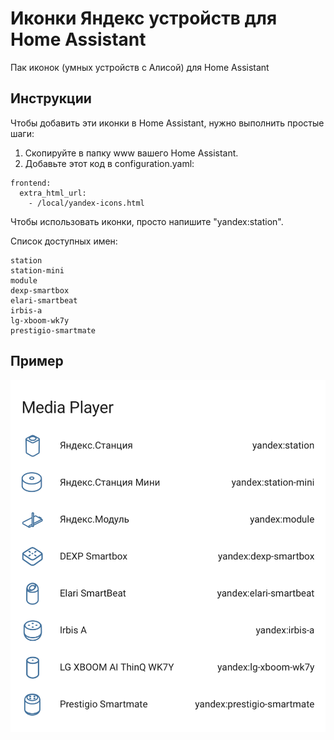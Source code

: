 # Иконки Яндекс устройств для Home Assistant
Пак иконок (умных устройств с Алисой) для Home Assistant 

## Инструкции
Чтобы добавить эти иконки в Home Assistant, нужно выполнить простые шаги:

1) Скопируйте в папку www вашего Home Assistant.
2) Добавьте этот код в configuration.yaml:

```
frontend:
  extra_html_url:
    - /local/yandex-icons.html
```

Чтобы использовать иконки, просто напишите "yandex:station".

Список доступных имен:
```
station
station-mini
module
dexp-smartbox
elari-smartbeat
irbis-a
lg-xboom-wk7y
prestigio-smartmate
```

## Пример
![Media player](/docs/media_player.png "Media player")